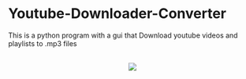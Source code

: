 # Youtube-Downloader-Converter
This is a python program with a gui that Download youtube videos and playlists to .mp3 files

<br>

<div align="center"><img src="https://cdn.discordapp.com/attachments/628637327878520872/861877178077937664/unknown.png"/></div>
